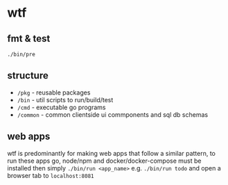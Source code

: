 wtf
===

## fmt & test

```
./bin/pre
```

## structure

* `/pkg` - reusable packages
* `/bin` - util scripts to run/build/test
* `/cmd` - executable go programs
* `/common` - common clientside ui commponents and sql db schemas

## web apps

wtf is predominantly for making web apps that follow a similar pattern, to run these apps go, node/npm and docker/docker-compose must be installed then simply `./bin/run <app_name>` e.g. `./bin/run todo` and open a browser tab to `localhost:8081`